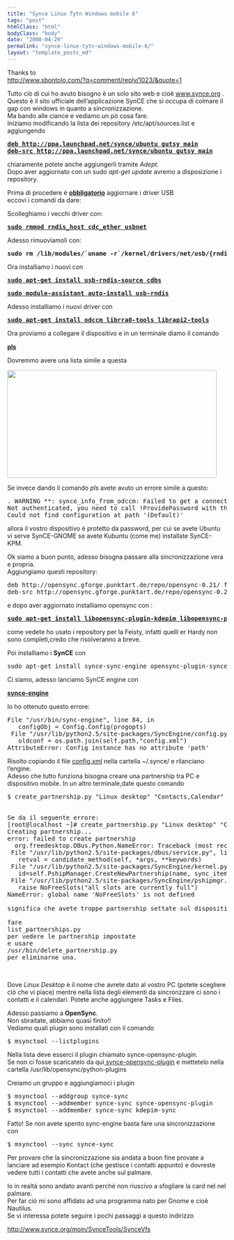 ```yaml
---
title: "Synce Linux Tytn Windows mobile 6"
tags: "post"
htmlClass: "html"
bodyClass: "body"
date: "2008-04-29"
permalink: "synce-linux-tytn-windows-mobile-6/"
layout: "template_posts_md"
---
```

<p>Thanks to<br /><a href="http://www.blogger.com/img/gl.link.gif">http://www.sbontolo.com/?q=comment/reply/1023/&amp;quote=1</a></p>
<p>Tutto ciò di cui ho avuto bisogno è un solo sito web e cioè <a href="http://www.sbontolo.com/www.synce.org">www.synce.org</a> .<br />Questo è il sito ufficiale dell&#8217;applicazione SynCE che si occupa di colmare il gap con windows in quanto a sincronizzazione.<br />Ma bando alle ciance e vediamo un pò cosa fare.<br />Iniziamo modificando la lista dei repository /etc/apt/sources.list e aggiungendo  </p>
<div align="left">
<pre><u><strong>deb http://ppa.launchpad.net/synce/ubuntu gutsy main<br />deb-src http://ppa.launchpad.net/synce/ubuntu gutsy main</strong></u></pre>
</div>
<p align="left">chiaramente potete anche aggiungerli tramite <em>Adept</em>.<br />Dopo aver aggiornato con un sudo <em>apt-get update</em> avremo a disposizione i repository.</p>
<p align="left">Prima di procedere è <u><strong>obbligatorio</strong></u> aggiornare i driver USB<br />eccovi i comandi da dare:</p>
<p>Scolleghiamo i vecchi driver con:</p>
<div align="left">
<pre><u><strong>sudo rmmod rndis_host cdc_ether usbnet</strong></u></pre>
</div>
<p align="left">Adesso rimuoviamoli con: </p>
<div align="left">
<pre><strong>sudo rm /lib/modules/`uname -r`/kernel/drivers/net/usb/{rndis_host,cdc_ether,usbnet}.ko</strong></pre>
<div align="left">
<p>Ora installiamo i nuovi con</p>
</p></div>
</p></div>
<div align="left">
<pre><u><strong>sudo apt-get install usb-rndis-source cdbs</strong></u></pre>
<p></p>
<pre><u><strong>sudo module-assistant auto-install usb-rndis</strong></u></pre>
</div>
<p>Adesso installiamo i nuovi driver con</p>
<pre><u><strong>sudo apt-get install odccm librra0-tools librapi2-tools</strong></u></pre>
<p>Ora proviamo a collegare il dispositivo e in un terminale diamo il comando </p>
<p><u><strong>pls</strong></u></p>
<p> Dovremmo avere una lista simile a questa</p>
<p><img loading="lazy" src="http://www.sbontolo.com/files/u1/ps.png" alt=" " height="247" width="481" /></p>
<p>Se invece dando il comando <em>pls</em> avete avuto un errore simile a questo:</p>
<pre>. WARNING **: synce_info_from_odccm: Failed to get a connection for <device_name>:<br />Not authenticated, you need to call !ProvidePassword with the correct password. pls:<br />Could not find configuration at path '(Default)'<br /></pre>
<p>allora il vostro dispositivo è protetto da password, per cui se avete Ubuntu vi serve SynCE-GNOME se avete Kubuntu (come me) installate SynCE-KPM.</p>
<p>Ok siamo a buon punto, adesso bisogna passare alla sincronizzazione vera e propria.<br />Aggiungiamo questi repository:</p>
<pre>deb http://opensync.gforge.punktart.de/repo/opensync-0.21/ feisty main<br />deb-src http://opensync.gforge.punktart.de/repo/opensync-0.21/ feisty main<br /></pre>
<p>e dopo aver aggiornato installiamo opensync con  :</p>
<pre><u><strong>sudo apt-get install libopensync-plugin-kdepim libopensync-plugin-python msynctool</strong></u></pre>
<p>come vedete ho usato i repository per la Feisty, infatti quelli er Hardy non sono completi,credo che risolveranno a breve.</p>
<p>Poi installiamo i <strong>SynCE</strong> con</p>
<pre>sudo apt-get install synce-sync-engine opensync-plugin-synce</pre>
<p>Ci siamo, adesso lanciamo SynCE engine con</p>
<p><strong><u>synce-engine</u></strong></p>
<p>Io ho ottenuto questo errore: </p>
<pre>File "/usr/bin/sync-engine", line 84, in <module><br />   configObj = Config.Config(progopts)<br /> File "/usr/lib/python2.5/site-packages/SyncEngine/config.py", line 292, in __init__<br />   oldconf = os.path.join(self.path,"config.xml")<br />AttributeError: Config instance has no attribute 'path'</pre>
<p>Risolto copiando il file <a href="http://synce.svn.sf.net/svnroot/synce/trunk/sync-engine/config/config.xml">config.xml</a>  nella cartella    ~/.synce/ e rilanciano l&#8217;engine.<br />Adesso che tutto funziona bisogna creare una partnership tra PC e dispositivo mobile. In un altro terminale,date questo comando</p>
<pre>$ create_partnership.py "Linux desktop" "Contacts,Calendar"<br /><br /><br />Se da il seguente errore:<br />[root@localhost ~]# create_partnership.py "Linux desktop" "Contacts,Calendar"<br />Creating partnership...<br />error: failed to create partnership<br />  org.freedesktop.DBus.Python.NameError: Traceback (most recent call last):<br /> File "/usr/lib/python2.5/site-packages/dbus/service.py", line 655, in _message_cb<br />   retval = candidate_method(self, *args, **keywords)<br /> File "/usr/lib/python2.5/site-packages/SyncEngine/kernel.py", line 689, in CreatePartnership<br />   id=self.PshipManager.CreateNewPartnership(name, sync_items).info.id<br /> File "/usr/lib/python2.5/site-packages/SyncEngine/pshipmgr.py", line 389, in CreateNewPartnership<br />   raise NoFreeSlots("all slots are currently full")<br />NameError: global name 'NoFreeSlots' is not defined<br /><br />significa che avete troppe partnership settate sul dispositivo.<br /><br />fare<br />list_partnerships.py<br />per vedere le partnership impostate<br />e usare<br />/usr/bin/delete_partnership.py<br />per eliminarne una.<br /><br /><br /></pre>
<p>Dove <em>Linux Desktop</em> è il nome che avrete dato al vostro PC (potete scegliere ciò che vi piace) mentre nella lista degli elementi da sincronzzare ci sono i contatti e il calendari. Potete anche aggiungere Tasks e Files.</p>
<p>Adesso passiamo a <strong>OpenSync</strong>.<br />Non sbraitate, abbiamo quasi finito!!<br />Vediamo quali plugin sono installati con il comando</p>
<pre>$ msynctool --listplugins</pre>
<p>Nella lista deve esserci il plugin chiamato synce-opensync-plugin.<br />Se non ci fosse scaricatelo da qui<a href="http://synce.svn.sf.net/svnroot/synce/trunk/sync-engine/plugins/synce-opensync-plugin-2x.py"> synce-opensync-plugin</a>  e mettetelo nella cartella /usr/lib/opensync/python-plugins</p>
<p>Creiamo un gruppo e aggiungiamoci i plugin</p>
<pre>$ msynctool --addgroup synce-sync<br />$ msynctool --addmember synce-sync synce-opensync-plugin<br />$ msynctool --addmember synce-sync kdepim-sync<br /></pre>
<p> Fatto! Se non avete spento sync-engine basta fare una sincronizzazione con </p>
<pre>$ msynctool --sync synce-sync</pre>
<p>Per provare che la sincronizzazione sia andata a buon fine provate a lanciare ad esempio Kontact (che gestisce i contatti appunto) e dovreste vedere tutti i contatti che avete anche sul palmare.</p>
<p>Io in realtà sono andato avanti perchè non riuscivo a sfogliare la card nel nel palmare.<br />Per far ciò mi sono affidato ad una programma nato per Gnome e cioè Nautilus.<br />Se vi interessa potete seguire i pochi passaggi a questo indirizzo</p>
<p></p>
<p><a href="http://www.synce.org/moin/SynceTools/SynceVfs">http://www.synce.org/moin/SynceTools/SynceVfs</a></p>
<p></p>
<p></p>
